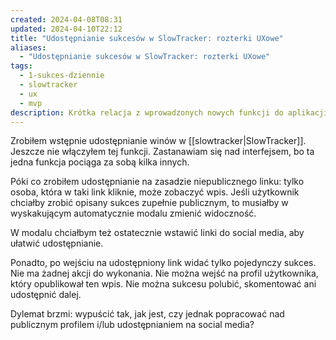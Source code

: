 ```yaml
---
created: 2024-04-08T08:31
updated: 2024-04-10T22:12
title: "Udostępnianie sukcesów w SlowTracker: rozterki UXowe"
aliases:
  - "Udostępnianie sukcesów w SlowTracker: rozterki UXowe"
tags:
  - 1-sukces-dziennie
  - slowtracker
  - ux
  - mvp
description: Krótka relacja z wprowadzonych nowych funkcji do aplikacji SlowTracker i rozważania na temat User Experience (UX)
---
```

Zrobiłem wstępnie udostępnianie winów w [[slowtracker|SlowTracker]]. Jeszcze nie włączyłem tej funkcji. Zastanawiam się nad interfejsem, bo ta jedna funkcja pociąga za sobą kilka innych.

Póki co zrobiłem udostępnianie na zasadzie niepublicznego linku: tylko osoba, która w taki link kliknie, może zobaczyć wpis. Jeśli użytkownik chciałby zrobić opisany sukces zupełnie publicznym, to musiałby w wyskakującym automatycznie modalu zmienić widoczność.

W modalu chciałbym też ostatecznie wstawić linki do social media, aby ułatwić udostępnianie.

Ponadto, po wejściu na udostępniony link widać tylko pojedynczy sukces. Nie ma żadnej akcji do wykonania. Nie można wejść na profil użytkownika, który opublikował ten wpis. Nie można sukcesu polubić, skomentować ani udostępnić dalej.

Dylemat brzmi: wypuścić tak, jak jest, czy jednak popracować nad publicznym profilem i/lub udostępnianiem na social media?